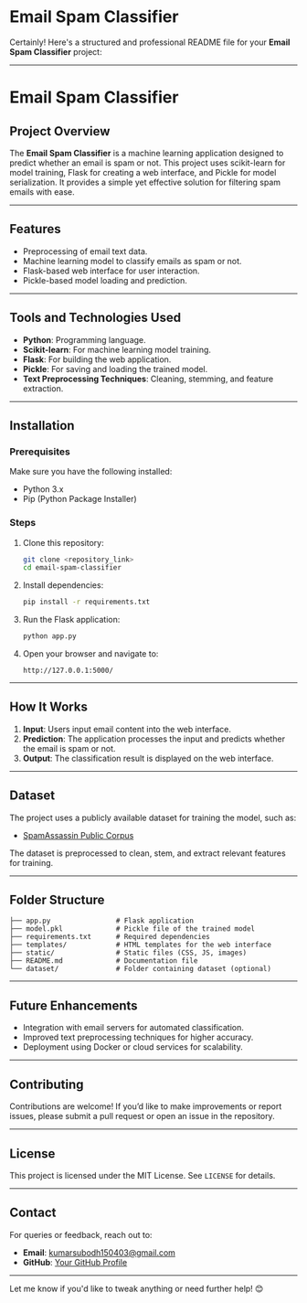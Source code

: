 # Email Spam Classifier
Certainly! Here's a structured and professional README file for your **Email Spam Classifier** project:

---

# Email Spam Classifier

## Project Overview
The **Email Spam Classifier** is a machine learning application designed to predict whether an email is spam or not. This project uses scikit-learn for model training, Flask for creating a web interface, and Pickle for model serialization. It provides a simple yet effective solution for filtering spam emails with ease.

---

## Features
- Preprocessing of email text data.
- Machine learning model to classify emails as spam or not.
- Flask-based web interface for user interaction.
- Pickle-based model loading and prediction.

---

## Tools and Technologies Used
- **Python**: Programming language.
- **Scikit-learn**: For machine learning model training.
- **Flask**: For building the web application.
- **Pickle**: For saving and loading the trained model.
- **Text Preprocessing Techniques**: Cleaning, stemming, and feature extraction.

---

## Installation

### Prerequisites
Make sure you have the following installed:
- Python 3.x
- Pip (Python Package Installer)

### Steps
1. Clone this repository:
   ```bash
   git clone <repository_link>
   cd email-spam-classifier
   ```
2. Install dependencies:
   ```bash
   pip install -r requirements.txt
   ```
3. Run the Flask application:
   ```bash
   python app.py
   ```
4. Open your browser and navigate to:
   ```
   http://127.0.0.1:5000/
   ```

---

## How It Works
1. **Input**: Users input email content into the web interface.
2. **Prediction**: The application processes the input and predicts whether the email is spam or not.
3. **Output**: The classification result is displayed on the web interface.

---

## Dataset
The project uses a publicly available dataset for training the model, such as:
- [SpamAssassin Public Corpus](https://spamassassin.apache.org/publiccorpus/)

The dataset is preprocessed to clean, stem, and extract relevant features for training.

---

## Folder Structure
```plaintext
├── app.py                # Flask application
├── model.pkl             # Pickle file of the trained model
├── requirements.txt      # Required dependencies
├── templates/            # HTML templates for the web interface
├── static/               # Static files (CSS, JS, images)
├── README.md             # Documentation file
└── dataset/              # Folder containing dataset (optional)
```

---

## Future Enhancements
- Integration with email servers for automated classification.
- Improved text preprocessing techniques for higher accuracy.
- Deployment using Docker or cloud services for scalability.

---

## Contributing
Contributions are welcome! If you’d like to make improvements or report issues, please submit a pull request or open an issue in the repository.

---

## License
This project is licensed under the MIT License. See `LICENSE` for details.

---

## Contact
For queries or feedback, reach out to:
- **Email**: kumarsubodh150403@gmail.com
- **GitHub**: [Your GitHub Profile](https://github.com/yourusername)

---

Let me know if you'd like to tweak anything or need further help! 😊
